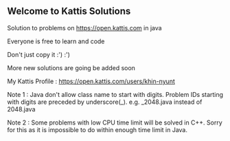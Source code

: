 ## Welcome to Kattis Solutions

Solution to problems on https://open.kattis.com in java

Everyone is free to learn and code

Don't just copy it :') :')

More new solutions are going be added soon

My Kattis Profile : https://open.kattis.com/users/khin-nyunt

Note 1 : Java don't allow class name to start with digits. Problem IDs starting with digits are preceded by underscore(_). e.g. _2048.java instead of 2048.java

Note 2 : Some problems with low CPU time limit will be solved in C++. Sorry for this as it is impossible to do within enough time limit in Java. 
